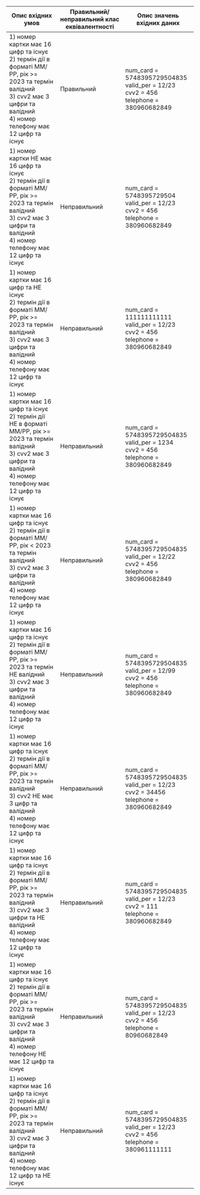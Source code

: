 | Опис вхідних умов | Правильний/неправильний клас еквівалентності | Опис значень вхідних даних |
| ----------------- | -------------------------------------------- | -------------------------- |
| 1) номер картки має 16 цифр та існує<br> 2) термін дії в форматі ММ/РР, рік >= 2023 та термін валідний<br> 3) cvv2 має 3 цифри та валідний<br> 4) номер телефону має 12 цифр та існує  | Правильний | num_card = 5748395729504835<br> valid_per = 12/23<br> cvv2 = 456<br> telephone = 380960682849|
| 1) номер картки НЕ має 16 цифр та існує<br> 2) термін дії в форматі ММ/РР, рік >= 2023 та термін валідний<br> 3) cvv2 має 3 цифри та валідний<br> 4) номер телефону має 12 цифр та існує  | Неправильний | num_card = 5748395729504<br> valid_per = 12/23<br> cvv2 = 456<br> telephone = 380960682849|
| 1) номер картки має 16 цифр та НЕ існує<br> 2) термін дії в форматі ММ/РР, рік >= 2023 та термін валідний<br> 3) cvv2 має 3 цифри та валідний<br> 4) номер телефону має 12 цифр та існує  | Неправильний | num_card = 111111111111<br> valid_per = 12/23<br> cvv2 = 456<br> telephone = 380960682849|
| 1) номер картки має 16 цифр та існує<br> 2) термін дії НЕ в форматі ММ/РР, рік >= 2023 та термін валідний<br> 3) cvv2 має 3 цифри та валідний<br> 4) номер телефону має 12 цифр та існує  | Неправильний | num_card = 5748395729504835<br> valid_per = 1234<br> cvv2 = 456<br> telephone = 380960682849|
| 1) номер картки має 16 цифр та існує<br> 2) термін дії в форматі ММ/РР, рік < 2023 та термін валідний<br> 3) cvv2 має 3 цифри та валідний<br> 4) номер телефону має 12 цифр та існує  | Неправильний | num_card = 5748395729504835<br> valid_per = 12/22<br> cvv2 = 456<br> telephone = 380960682849|
| 1) номер картки має 16 цифр та існує<br> 2) термін дії в форматі ММ/РР, рік >= 2023 та термін НЕ валідний<br> 3) cvv2 має 3 цифри та валідний<br> 4) номер телефону має 12 цифр та існує  | Неправильний | num_card = 5748395729504835<br> valid_per = 12/99<br> cvv2 = 456<br> telephone = 380960682849|
| 1) номер картки має 16 цифр та існує<br> 2) термін дії в форматі ММ/РР, рік >= 2023 та термін валідний<br> 3) cvv2 НЕ має 3 цифр та валідний<br> 4) номер телефону має 12 цифр та існує  | Неправильний | num_card = 5748395729504835<br> valid_per = 12/23<br> cvv2 = 34456<br> telephone = 380960682849|
| 1) номер картки має 16 цифр та існує<br> 2) термін дії в форматі ММ/РР, рік >= 2023 та термін валідний<br> 3) cvv2 має 3 цифри та НЕ валідний<br> 4) номер телефону має 12 цифр та існує  | Неправильний | num_card = 5748395729504835<br> valid_per = 12/23<br> cvv2 = 111<br> telephone = 380960682849|
| 1) номер картки має 16 цифр та існує<br> 2) термін дії в форматі ММ/РР, рік >= 2023 та термін валідний<br> 3) cvv2 має 3 цифри та валідний<br> 4) номер телефону НЕ має 12 цифр та існує  | Неправильний | num_card = 5748395729504835<br> valid_per = 12/23<br> cvv2 = 456<br> telephone = 80960682849|
| 1) номер картки має 16 цифр та існує<br> 2) термін дії в форматі ММ/РР, рік >= 2023 та термін валідний<br> 3) cvv2 має 3 цифри та валідний<br> 4) номер телефону має 12 цифр та НЕ існує  | Неправильний | num_card = 5748395729504835<br> valid_per = 12/23<br> cvv2 = 456<br> telephone = 380961111111|
